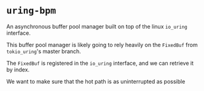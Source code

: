 
# `uring-bpm`

An asynchronous buffer pool manager built on top of the linux `io_uring` interface.



This buffer pool manager is likely going to rely heavily on the `FixedBuf` from `tokio_uring`'s master branch.

The `FixedBuf` is registered in the `io_uring` interface, and we can retrieve it by index.


We want to make sure that the hot path is as uninterrupted as possible





